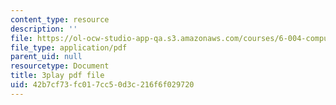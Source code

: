 ```yaml
---
content_type: resource
description: ''
file: https://ol-ocw-studio-app-qa.s3.amazonaws.com/courses/6-004-computation-structures-spring-2017/42b7cf73fc017cc50d3c216f6f029720_sd-ZVAw8qB0.pdf
file_type: application/pdf
parent_uid: null
resourcetype: Document
title: 3play pdf file
uid: 42b7cf73-fc01-7cc5-0d3c-216f6f029720
---
```

